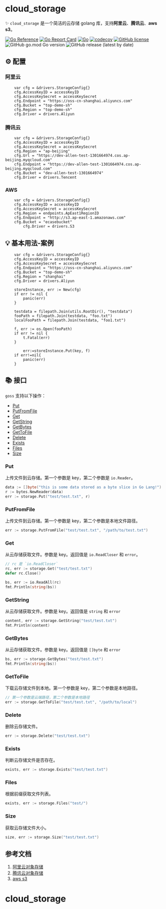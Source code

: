 # cloud_storage

✨ `cloud_storage` 是一个简洁的云存储 golang 库，支持**阿里云**、**腾讯云**、**aws s3**。

[![Go Reference](https://pkg.go.dev/badge/github.com/eleven26/go-filesystem.svg)](https://pkg.go.dev/goss)
[![Go Report Card](https://goreportcard.com/badge/github.com/eleven26/go-filesystem)](https://goreportcard.com/report/goss)
[![Go](https://goss/actions/workflows/go.yml/badge.svg)](https://goss/actions/workflows/go.yml)
[![codecov](https://codecov.io/gh/eleven26/goss/branch/main/graph/badge.svg?token=UU4lLD2n4k)](https://codecov.io/gh/eleven26/goss)
[![GitHub license](https://img.shields.io/github/license/eleven26/goss)](https://goss/blob/main/LICENSE)
![GitHub go.mod Go version](https://img.shields.io/github/go-mod/go-version/eleven26/goss)
![GitHub release (latest by date)](https://img.shields.io/github/v/release/eleven26/goss)


## ⚙️ 配置

### 阿里云
```golang
	var cfg = &drivers.StorageConfig{}
	cfg.AccessKeyID = accessKeyID
	cfg.AccessKeySecret = accessKeySecret
	cfg.Endpoint = "https://oss-cn-shanghai.aliyuncs.com"
	cfg.Bucket = "top-demo-sh"
	cfg.Region = "top-demo-sh"
    cfg.Driver = drivers.Aliyun
```
### 腾讯云
```golang
	var cfg = &drivers.StorageConfig{}
	cfg.AccessKeyID = accessKeyID
	cfg.AccessKeySecret = accessKeySecret
	cfg.Region = "ap-beijing"
	cfg.Url = "https://dev-allen-test-1301664974.cos.ap-beijing.myqcloud.com"
	cfg.Endpoint = "https://dev-allen-test-1301664974.cos.ap-beijing.myqcloud.com"
	cfg.Bucket = "dev-allen-test-1301664974"
	cfg.Driver = drivers.Tencent
```

### AWS

```golang
	var cfg = &drivers.StorageConfig{}
	cfg.AccessKeyID = accessKeyID
	cfg.AccessKeySecret = accessKeySecret
	cfg.Region = endpoints.ApEast1RegionID
	cfg.Endpoint = "http://s3.ap-east-1.amazonaws.com"
	cfg.Bucket = "ecasebucket"
        cfg.Driver = drivers.S3
```
## 💡 基本用法-案例

```golang
	var cfg = &drivers.StorageConfig{}
	cfg.AccessKeyID = accessKeyID
	cfg.AccessKeySecret = accessKeySecret
	cfg.Endpoint = "https://oss-cn-shanghai.aliyuncs.com"
	cfg.Bucket = "top-demo-sh"
	cfg.Region = "shanghai"
	cfg.Driver = drivers.Aliyun

	storeInstance, err := New(cfg)
	if err != nil {
		panic(err)
	}

	testdata = filepath.Join(utils.RootDir(), "testdata")
	fooPath = filepath.Join(testdata, "foo.txt")
	localFooPath = filepath.Join(testdata, "foo1.txt")

	f, err := os.Open(fooPath)
	if err != nil {
		t.Fatal(err)
	}

        err:=storeInstance.Put(key, f)
	if err!=nil{
		panic(err)
	}
```

## 📚 接口

`goss` 支持以下操作：

- [Put](#Put)
- [PutFromFile](#PutFromFile)
- [Get](#Get)
- [GetString](#GetString)
- [GetBytes](#GetBytes)
- [GetToFile](#GetToFile)
- [Delete](#Delete)
- [Exists](#Exists)
- [Files](#Files)
- [Size](#Size)

### Put

上传文件到云存储。第一个参数是 key，第二个参数是 `io.Reader`。

```go
data := []byte("this is some data stored as a byte slice in Go Lang!")
r := bytes.NewReader(data)
err := storage.Put("test/test.txt", r)
```

### PutFromFile

上传文件到云存储。第一个参数是 key，第二个参数是本地文件路径。

```go
err := storage.PutFromFile("test/test.txt", "/path/to/test.txt")
```

### Get

从云存储获取文件。参数是 key。返回值是 `io.ReadCloser` 和 `error`。

```go
// rc 是 `io.ReadCloser`
rc, err := storage.Get("test/test.txt")
defer rc.Close()

bs, err := io.ReadAll(rc)
fmt.Println(string(bs))
```

### GetString

从云存储获取文件。参数是 key。返回值是 `string` 和 `error`

```go
content, err := storage.GetString("test/test.txt")
fmt.Println(content)
```

### GetBytes

从云存储获取文件。参数是 key。返回值是 `[]byte` 和 `error`

```go
bs, err := storage.GetBytes("test/test.txt")
fmt.Println(string(bs))
```

### GetToFile

下载云存储文件到本地。第一个参数是 key，第二个参数是本地路径。

```go
// 第一个参数是云端路径，第二个参数是本地路径
err := storage.GetToFile("test/test.txt", "/path/to/local")
```

### Delete

删除云存储文件。

```go
err := storage.Delete("test/test.txt")
```

### Exists

判断云存储文件是否存在。

```go
exists, err := storage.Exists("test/test.txt")
```

### Files

根据前缀获取文件列表。


```go
exists, err := storage.Files("test/")
```

### Size

获取云存储文件大小。

```go
size, err := storage.Size("test/test.txt")
```

## 参考文档

1. [阿里云对象存储](https://help.aliyun.com/product/31815.html)
2. [腾讯云对象存储](https://cloud.tencent.com/document/product/436)
5. [aws s3](https://docs.aws.amazon.com/sdk-for-go/api/service/s3/)

# cloud_storage
